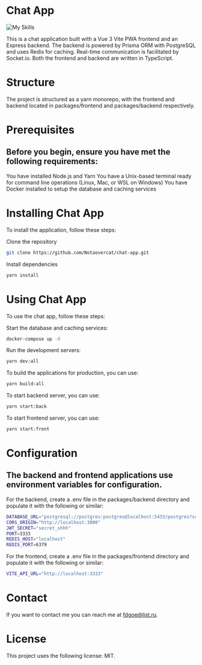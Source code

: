# Chat App

![My Skills](https://skillicons.dev/icons?i=ts,nodejs,express,vue,tailwind,prisma,redis)

This is a chat application built with a Vue 3 Vite PWA frontend and an Express backend. The backend is powered by Prisma ORM with PostgreSQL and uses Redis for caching. Real-time communication is facilitated by Socket.io. Both the frontend and backend are written in TypeScript.

# Structure

The project is structured as a yarn monorepo, with the frontend and backend located in packages/frontend and packages/backend respectively.

# Prerequisites

## Before you begin, ensure you have met the following requirements:

You have installed Node.js and Yarn
You have a Unix-based terminal ready for command line operations (Linux, Mac, or WSL on Windows)
You have Docker installed to setup the database and caching services

# Installing Chat App

To install the application, follow these steps:

Clone the repository

```bash
git clone https://github.com/Notaovercat/chat-app.git
```

Install dependencies

```bash
yarn install
```

# Using Chat App

To use the chat app, follow these steps:

Start the database and caching services:

```bash
docker-compose up -d
```

Run the development servers:

```bash
yarn dev:all
```

To build the applications for production, you can use:

```bash
yarn build:all
```

To start backend server, you can use:

```bash
yarn start:back
```

To start frontend server, you can use:

```bash
yarn start:front
```

# Configuration

## The backend and frontend applications use environment variables for configuration.

For the backend, create a .env file in the packages/backend directory and populate it with the following or similar:

```bash
DATABASE_URL="postgresql://postgres:postgres@localhost:5433/postgres?schema=public"
CORS_ORIGIN="http://localhost:3000"
JWT_SECRET="secret_shhh"
PORT=3333
REDIS_HOST="localhost"
REDIS_PORT=6379
```

For the frontend, create a .env file in the packages/frontend directory and populate it with the following or similar:

```bash
VITE_API_URL="http://localhost:3333"
```

# Contact

If you want to contact me you can reach me at fdgoe@list.ru.

# License

This project uses the following license: MIT.
